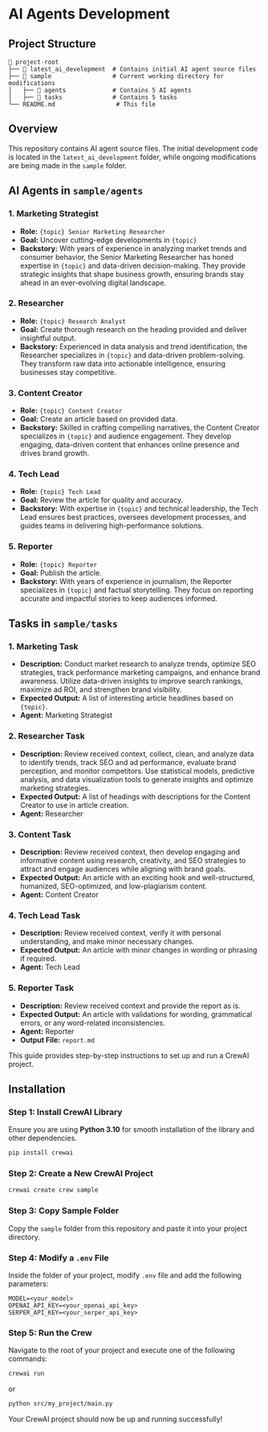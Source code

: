 # AI Agents Development

## Project Structure

```
📂 project-root
├── 📂 latest_ai_development  # Contains initial AI agent source files
├── 📂 sample                 # Current working directory for modifications
│   ├── 📂 agents             # Contains 5 AI agents
│   ├── 📂 tasks              # Contains 5 tasks
└── README.md                 # This file
```

## Overview
This repository contains AI agent source files. The initial development code is located in the `latest_ai_development` folder, while ongoing modifications are being made in the `sample` folder.

## AI Agents in `sample/agents`

### 1. Marketing Strategist
- **Role:** `{topic} Senior Marketing Researcher`
- **Goal:** Uncover cutting-edge developments in `{topic}`
- **Backstory:** With years of experience in analyzing market trends and consumer behavior, the Senior Marketing Researcher has honed expertise in `{topic}` and data-driven decision-making. They provide strategic insights that shape business growth, ensuring brands stay ahead in an ever-evolving digital landscape.

### 2. Researcher
- **Role:** `{topic} Research Analyst`
- **Goal:** Create thorough research on the heading provided and deliver insightful output.
- **Backstory:** Experienced in data analysis and trend identification, the Researcher specializes in `{topic}` and data-driven problem-solving. They transform raw data into actionable intelligence, ensuring businesses stay competitive.

### 3. Content Creator
- **Role:** `{topic} Content Creator`
- **Goal:** Create an article based on provided data.
- **Backstory:** Skilled in crafting compelling narratives, the Content Creator specializes in `{topic}` and audience engagement. They develop engaging, data-driven content that enhances online presence and drives brand growth.

### 4. Tech Lead
- **Role:** `{topic} Tech Lead`
- **Goal:** Review the article for quality and accuracy.
- **Backstory:** With expertise in `{topic}` and technical leadership, the Tech Lead ensures best practices, oversees development processes, and guides teams in delivering high-performance solutions.

### 5. Reporter
- **Role:** `{topic} Reporter`
- **Goal:** Publish the article.
- **Backstory:** With years of experience in journalism, the Reporter specializes in `{topic}` and factual storytelling. They focus on reporting accurate and impactful stories to keep audiences informed.

## Tasks in `sample/tasks`

### 1. Marketing Task
- **Description:** Conduct market research to analyze trends, optimize SEO strategies, track performance marketing campaigns, and enhance brand awareness. Utilize data-driven insights to improve search rankings, maximize ad ROI, and strengthen brand visibility.
- **Expected Output:** A list of interesting article headlines based on `{topic}`.
- **Agent:** Marketing Strategist

### 2. Researcher Task
- **Description:** Review received context, collect, clean, and analyze data to identify trends, track SEO and ad performance, evaluate brand perception, and monitor competitors. Use statistical models, predictive analysis, and data visualization tools to generate insights and optimize marketing strategies.
- **Expected Output:** A list of headings with descriptions for the Content Creator to use in article creation.
- **Agent:** Researcher

### 3. Content Task
- **Description:** Review received context, then develop engaging and informative content using research, creativity, and SEO strategies to attract and engage audiences while aligning with brand goals.
- **Expected Output:** An article with an exciting hook and well-structured, humanized, SEO-optimized, and low-plagiarism content.
- **Agent:** Content Creator

### 4. Tech Lead Task
- **Description:** Review received context, verify it with personal understanding, and make minor necessary changes.
- **Expected Output:** An article with minor changes in wording or phrasing if required.
- **Agent:** Tech Lead


### 5. Reporter Task
- **Description:** Review received context and provide the report as is.
- **Expected Output:** An article with validations for wording, grammatical errors, or any word-related inconsistencies.
- **Agent:** Reporter
- **Output File:** `report.md`


This guide provides step-by-step instructions to set up and run a CrewAI project.

## Installation

### Step 1: Install CrewAI Library

Ensure you are using **Python 3.10** for smooth installation of the library and other dependencies.

```sh
pip install crewai
```

### Step 2: Create a New CrewAI Project

```sh
crewai create crew sample
```

### Step 3: Copy Sample Folder
Copy the `sample` folder from this repository and paste it into your project directory.

### Step 4: Modify a `.env` File
Inside the folder of your project, modify `.env` file and add the following parameters:

```
MODEL=<your_model>
OPENAI_API_KEY=<your_openai_api_key>
SERPER_API_KEY=<your_serper_api_key>
```

### Step 5: Run the Crew
Navigate to the root of your project and execute one of the following commands:

```sh
crewai run
```

or

```sh
python src/my_project/main.py
```

Your CrewAI project should now be up and running successfully!





